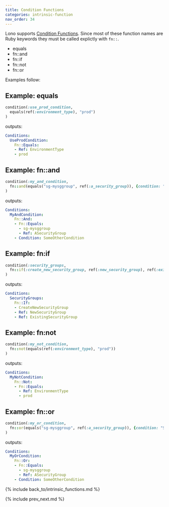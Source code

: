 ```yaml
---
title: Condition Functions
categories: intrinsic-function
nav_order: 34
---
```


Lono supports [Condition Functions](https://docs.aws.amazon.com/AWSCloudFormation/latest/UserGuide/intrinsic-function-reference-conditions.html).  Since most of these function names are Ruby keywords they must be called explictly with `fn::`.

* equals
* fn::and
* fn::if
* fn::not
* fn::or

Examples follow:

## Example: equals

```ruby
condition(:use_prod_condition,
  equals(ref(:environment_type), "prod")
)
```

outputs:

```yaml
Conditions:
  UseProdCondition:
    Fn::Equals:
    - Ref: EnvironmentType
    - prod
```

## Example: fn::and

```ruby
condition(:my_and_condition,
  fn::and(equals("sg-mysggroup", ref(:a_security_group)), {condition: "SomeOtherCondition"})
)
```

outputs:

```yaml
Conditions:
  MyAndCondition:
    Fn::And:
    - Fn::Equals:
      - sg-mysggroup
      - Ref: ASecurityGroup
    - Condition: SomeOtherCondition
```

## Example: fn:if

```ruby
condition(:security_groups,
  fn::if(:create_new_security_group, ref(:new_security_group), ref(:existing_security_group))
)
```

outputs:

```yaml
Conditions:
  SecurityGroups:
    Fn::If:
    - CreateNewSecurityGroup
    - Ref: NewSecurityGroup
    - Ref: ExistingSecurityGroup
```

## Example: fn:not

```ruby
condition(:my_not_condition,
  fn::not(equals(ref(:environment_type), "prod"))
)
```

outputs:

```yaml
Conditions:
  MyNotCondition:
    Fn::Not:
    - Fn::Equals:
      - Ref: EnvironmentType
      - prod
```

## Example: fn::or

```ruby
condition(:my_or_condition,
  fn::or(equals("sg-mysggroup", ref(:a_security_group)), {condition: "SomeOtherCondition"})
)
```

outputs:

```yaml
Conditions:
  MyOrCondition:
    Fn::Or:
    - Fn::Equals:
      - sg-mysggroup
      - Ref: ASecurityGroup
    - Condition: SomeOtherCondition
```

{% include back_to/intrinsic_functions.md %}

{% include prev_next.md %}